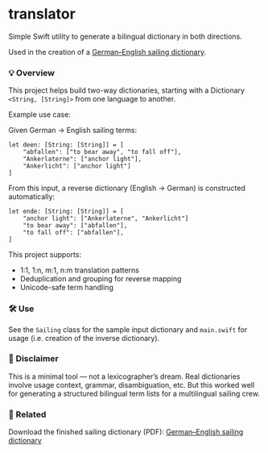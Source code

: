 # translator

Simple Swift utility to generate a bilingual dictionary in both directions.

Used in the creation of a [German–English sailing dictionary](http://rennstoff.de/project/iccm/).

### 💡 Overview

This project helps build two-way dictionaries, starting with a Dictionary `<String, [String]>` from one language to another.

Example use case: 

Given German → English sailing terms:

```
let deen: [String: [String]] = [
    "abfallen": ["to bear away", "to fall off"],
    "Ankerlaterne": ["anchor light"],
    "Ankerlicht": ["anchor light"]
]
```

From this input, a reverse dictionary (English → German) is constructed automatically:

```
let ende: [String: [String]] = [
    "anchor light": ["Ankerlaterne", "Ankerlicht"]
    "to bear away": ["abfallen"],
    "to fall off": ["abfallen"],
]
```

This project supports:

* 1:1, 1:n, m:1, n:m translation patterns
* Deduplication and grouping for reverse mapping
* Unicode-safe term handling

### 🛠 Use

See the `Sailing` class for the sample input dictionary and `main.swift` for usage (i.e. creation of the inverse dictionary).

### 📘 Disclaimer

This is a minimal tool — not a lexicographer’s dream. Real dictionaries involve usage context, grammar, disambiguation, etc. But this worked well for generating a structured bilingual term lists for a multilingual sailing crew.

### 🔗 Related

Download the finished sailing dictionary (PDF): [German–English sailing dictionary](http://rennstoff.de/project/iccm/)
